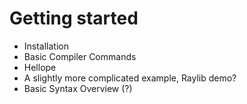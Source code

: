 # Getting started

-   Installation
-   Basic Compiler Commands
-   Hellope
-   A slightly more complicated example, Raylib demo?
-   Basic Syntax Overview (?)

